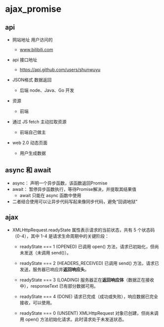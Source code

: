 # ajax_promise

## api
- 网站地址 用户访问的
  - www.bilibili.com
- api 接口地址
  - https://api.github.com/users/shunwuyu

- JSON格式 数据返回
  - 后端 node、Java、Go 开发
- 资源
  - 前端
- 通过 JS fetch 主动拉取资源
  - 前端自己做主
- web 2.0 动态页面
  - 用户生成数据

## async 和 await
- async： 声明一个异步函数，该函数返回Promise
- await： 暂停异步函数执行，等待Promise解决，并提取其结果值
  - await 只能在 async 函数中使用
- 二者结合使用可以让异步代码写起来像同步代码，避免“回调地狱”


## ajax
- XMLHttpRequest.readyState 属性表示请求的当前状态，共有 5 个状态码（0-4），其中 1-4 是请求生命周期中的关键阶段：
  - readyState === 1 (OPENED)
    已调用 open() 方法，请求已初始化，但尚未发送（未调用 send()）。
  - readyState === 2 (HEADERS_RECEIVED)
    已调用 send() 方法，请求已发送，服务器已响应并**返回响应头**。
  - readyState === 3 (LOADING)
    服务器正在**返回响应体**（数据正在接收中），responseText 已有部分数据可用。
  - readyState === 4 (DONE)
    请求已完成（成功或失败），响应数据已完全接收，可以使用。

  - readyState === 0 (UNSENT)
    XMLHttpRequest 对象已创建，但尚未调用 open() 方法初始化请求。此时请求处于未发送状态。